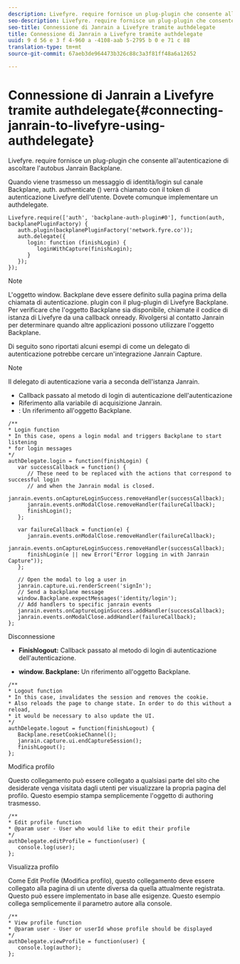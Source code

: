 ```yaml
---
description: Livefyre. require fornisce un plug-plugin che consente all'autenticazione di ascoltare l'autobus Janrain Backplane.
seo-description: Livefyre. require fornisce un plug-plugin che consente all'autenticazione di ascoltare l'autobus Janrain Backplane.
seo-title: Connessione di Janrain a Livefyre tramite authdelegate
title: Connessione di Janrain a Livefyre tramite authdelegate
uuid: 9 d 56 e 3 f 4-960 a -4108-aab 5-2795 b 0 e 71 c 88
translation-type: tm+mt
source-git-commit: 67aeb3de964473b326c88c3a3f81ff48a6a12652

---
```



# Connessione di Janrain a Livefyre tramite authdelegate{#connecting-janrain-to-livefyre-using-authdelegate}

Livefyre. require fornisce un plug-plugin che consente all&#39;autenticazione di ascoltare l&#39;autobus Janrain Backplane.

Quando viene trasmesso un messaggio di identità/login sul canale Backplane, auth. authenticate () verrà chiamato con il token di autenticazione Livefyre dell&#39;utente. Dovete comunque implementare un authdelegate.

```
Livefyre.require(['auth', 'backplane-auth-plugin#0'], function(auth, backplanePluginFactory) { 
   auth.plugin(backplanePluginFactory('network.fyre.co')); 
   auth.delegate({ 
      login: function (finishLogin) { 
         loginWithCapture(finishLogin); 
      } 
   }); 
});
```

>[!NOTE]
>
>L&#39;oggetto window. Backplane deve essere definito sulla pagina prima della chiamata di autenticazione. plugin con il plug-plugin di Livefyre Backplane. Per verificare che l&#39;oggetto Backplane sia disponibile, chiamate il codice di istanza di Livefyre da una callback onready. Rivolgersi al contatto Janrain per determinare quando altre applicazioni possono utilizzare l&#39;oggetto Backplane.

Di seguito sono riportati alcuni esempi di come un delegato di autenticazione potrebbe cercare un&#39;integrazione Janrain Capture.

>[!NOTE]
>
>Il delegato di autenticazione varia a seconda dell&#39;istanza Janrain.

<!--Hannah: Mystery stray bullet found here. Please check against source. -Bob -->

* Callback passato al metodo di login di autenticazione dell&#39;autenticazione
* Riferimento alla variabile di acquisizione Janrain.
* : Un riferimento all&#39;oggetto Backplane.

```
/** 
* Login function 
* In this case, opens a login modal and triggers Backplane to start listening 
* for login messages 
*/ 
authDelegate.login = function(finishLogin) { 
   var successCallback = function() { 
      // These need to be replaced with the actions that correspond to successful login  
      // and when the Janrain modal is closed. 
      janrain.events.onCaptureLoginSuccess.removeHandler(successCallback); 
      janrain.events.onModalClose.removeHandler(failureCallback); 
      finishLogin(); 
   }; 
  
   var failureCallback = function(e) { 
      janrain.events.onModalClose.removeHandler(failureCallback); 
      janrain.events.onCaptureLoginSuccess.removeHandler(successCallback); 
      finishLogin(e || new Error("Error logging in with Janrain Capture")); 
   }; 
  
   // Open the modal to log a user in 
   janrain.capture.ui.renderScreen('signIn'); 
   // Send a backplane message 
   window.Backplane.expectMessages('identity/login'); 
   // Add handlers to specific janrain events 
   janrain.events.onCaptureLoginSuccess.addHandler(successCallback); 
   janrain.events.onModalClose.addHandler(failureCallback); 
};
```

Disconnessione

* **Finishlogout:** Callback passato al metodo di login di autenticazione dell&#39;autenticazione.

* **window. Backplane:** Un riferimento all&#39;oggetto Backplane.

```
/** 
* Logout function 
* In this case, invalidates the session and removes the cookie. 
* Also reloads the page to change state. In order to do this without a reload, 
* it would be necessary to also update the UI. 
*/ 
authDelegate.logout = function(finishLogout) { 
   Backplane.resetCookieChannel(); 
   janrain.capture.ui.endCaptureSession(); 
   finishLogout(); 
}; 
```

Modifica profilo

Questo collegamento può essere collegato a qualsiasi parte del sito che desiderate venga visitata dagli utenti per visualizzare la propria pagina del profilo. Questo esempio stampa semplicemente l&#39;oggetto di authoring trasmesso.

```
/** 
* Edit profile function 
* @param user - User who would like to edit their profile 
*/ 
authDelegate.editProfile = function(user) { 
   console.log(user); 
}; 
```

Visualizza profilo

Come Edit Profile (Modifica profilo), questo collegamento deve essere collegato alla pagina di un utente diversa da quella attualmente registrata. Questo può essere implementato in base alle esigenze. Questo esempio collega semplicemente il parametro autore alla console.

```
/** 
* View profile function 
* @param user - User or userId whose profile should be displayed 
*/ 
authDelegate.viewProfile = function(user) { 
   console.log(author); 
};
```

